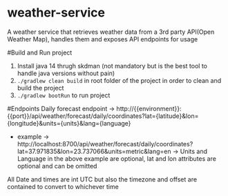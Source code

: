 # weather-service
A weather service that retrieves weather data from a 3rd party API(Open Weather Map), handles them and exposes API endpoints for usage

#Build and Run project

1) Install java 14 thrugh skdman (not mandatory but is the best tool to handle java versions without pain)
2) `./gradlew clean build` in root folder of the project in order to clean and build the project
3) `./gradlew bootRun` to run project

#Endpoints
Daily forecast endpoint -> http://{{environment}}:{{port}}/api/weather/forecast/daily/coordinates?lat={latitude}&lon={longitude}&units={units}&lang={language}
- example -> http://localhost:8700/api/weather/forecast/daily/coordinates?lat=37.971835&lon=23.737066&units=metric&lang=en
-> Units and Language in the above example are optional, lat and lon attributes are optional and can be omitted

All Date and times are int UTC but also the timezone and offset are contained to convert to whichever time
